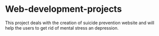 # Web-development-projects

This project deals with the creation of suicide prevention website and will help the users to get rid of mental stress an depression.
